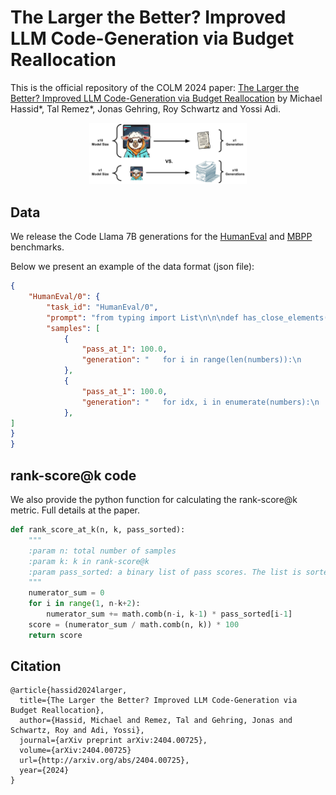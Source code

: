 # The Larger the Better? Improved LLM Code-Generation via Budget Reallocation

This is the official repository of the COLM 2024 paper: [The Larger the Better? Improved LLM Code-Generation via Budget Reallocation](https://arxiv.org/abs/2404.00725) by Michael Hassid*, Tal Remez*, Jonas Gehring, Roy Schwartz and Yossi Adi.

<p align="center">
  <img src="fig_1.png" width="50%" height="50%">
</p>

## Data
We release the Code Llama 7B generations for the [HumanEval](https://drive.google.com/file/d/1q_za9hhdPIF-O7_Rse9q5eKsTMitH3Gw/view?usp=sharing) and [MBPP](https://drive.google.com/file/d/1QcBnM9E5Sxf6CrocBvu-OO9ybHYKU7Lk/view?usp=drive_link) benchmarks.

Below we present an example of the data format (json file):
```json
{
    "HumanEval/0": {
        "task_id": "HumanEval/0",
        "prompt": "from typing import List\n\n\ndef has_close_elements(numbers: List[float], threshold: float) -> bool:\n    \"\"\" Check if in given list of numbers, are any two numbers closer to each other than\n    given threshold.\n    >>> has_close_elements([1.0, 2.0, 3.0], 0.5)\n    False\n    >>> has_close_elements([1.0, 2.8, 3.0, 4.0, 5.0, 2.0], 0.3)\n    True\n    \"\"\"\n",
        "samples": [
            {
                "pass_at_1": 100.0,
                "generation": "   for i in range(len(numbers)):\n        for j in range(i + 1, len(numbers)):\n            if abs(numbers[i] - numbers[j]) <= threshold:\n                return True\n\n    return False\n"
            },
            {
                "pass_at_1": 100.0,
                "generation": "   for idx, i in enumerate(numbers):\n        for j in numbers[idx + 1:]:\n            if abs(i - j) <= threshold:\n                return True\n    return False\n"
            },
]
}
}
```

## rank-score@k code

We also provide the python function for calculating the rank-score@k metric. Full details at the paper.


```py
def rank_score_at_k(n, k, pass_sorted):
    """
    :param n: total number of samples
    :param k: k in rank-score@k
    :param pass_sorted: a binary list of pass scores. The list is sorted by the ranks assigned to examples by a ranker.
    """
    numerator_sum = 0
    for i in range(1, n-k+2):
        numerator_sum += math.comb(n-i, k-1) * pass_sorted[i-1]
    score = (numerator_sum / math.comb(n, k)) * 100
    return score
```

## Citation
```
@article{hassid2024larger,
  title={The Larger the Better? Improved LLM Code-Generation via Budget Reallocation},
  author={Hassid, Michael and Remez, Tal and Gehring, Jonas and Schwartz, Roy and Adi, Yossi},
  journal={arXiv preprint arXiv:2404.00725},
  volume={arXiv:2404.00725}
  url={http://arxiv.org/abs/2404.00725},
  year={2024}
}
```
